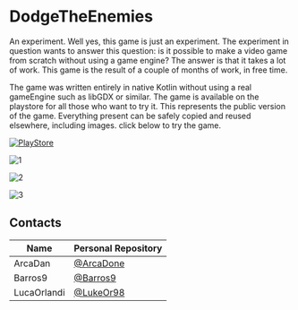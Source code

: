 # DodgeTheEnemies

An experiment. Well yes, this game is just an experiment. The experiment in question wants to answer this question: is it possible to make a video game from scratch without using a game engine? The answer is that it takes a lot of work. This game is the result of a couple of months of work, in free time.

The game was written entirely in native Kotlin without using a real gameEngine such as libGDX or similar. The game is available on the playstore for all those who want to try it.
This represents the public version of the game. Everything present can be safely copied and reused elsewhere, including images.
click below to try the game.

[![PlayStore](https://img.shields.io/endpoint?color=green&logo=google-play&logoColor=green&url=https%3A%2F%2Fplayshields.herokuapp.com%2Fplay%3Fi%3Dorg.mozilla.firefox%26l%3DDodgeTheEnemies%26m%3DPlay%2520Now)](https://play.google.com/store/apps/details?id=com.arcadan.dodgetheenemies)

![1](https://user-images.githubusercontent.com/38981338/112358391-983aab00-8cd0-11eb-9744-948e2a747544.png)

![2](https://user-images.githubusercontent.com/38981338/112358465-a983b780-8cd0-11eb-9d3e-54066b034b3e.png)

![3](https://user-images.githubusercontent.com/38981338/112358925-0e3f1200-8cd1-11eb-999e-ab845c4aa7dd.png)


## Contacts

|Name|Personal Repository|
|----|-------------------|
|ArcaDan|[@ArcaDone](https://github.com/ArcaDone)|
|Barros9|[@Barros9](https://github.com/Barros9)|
|LucaOrlandi|[@LukeOr98](https://gitlab.com/LukeOr98)|
